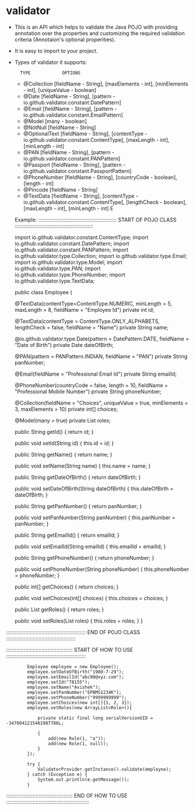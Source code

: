 # validator

- This is an API which helps to validate the Java POJO with providing annotation over the properties and customizing the
required validation criteria (Annotaion's optional properities).

- It is easy to import to your project.

- Types of validator it supports:
	
		TYPE			OPTIONS  
  * @Collection	[fieldName - String], [maxElements - int], [minElements - int], [uniqueValue - boolean]
  * @Date			[fieldName - String], [pattern - io.github.validator.constant.DatePattern]
  * @Email			[fieldName - String], [pattern - io.github.validator.constant.EmailPattern]
  * @Model			[many - boolean]
  * @NotNull		[fieldName - String]
  * @OptionalText	[fieldName - String], [contentType - io.github.validator.constant.ContentType], [maxLength - int], [minLength - int]
  * @PAN			[fieldName - String], [pattern - io.github.validator.constant.PANPattern]
  * @Passport		[fieldName - String], [pattern - io.github.validator.constant.PassportPattern]
  * @PhoneNumber	[fieldName - String], [countryCode - boolean], [length - int]
  * @Pincode		[fieldName - String]
  * @TextData		[fieldName - String], [contentType - io.github.validator.constant.ContentType], [lengthCheck - boolean], [maxLength - int], [minLength - int]
  E
  
  Example:
::::::::::::::::::::::::::::::::::::::::::::::::::::: START OF POJO CLASS :::::::::::::::::::::::::::::::::::::::::::::::::::::

	import io.github.validator.constant.ContentType;
	import io.github.validator.constant.DatePattern;
	import io.github.validator.constant.PANPattern;
	import io.github.validator.type.Collection;
	import io.github.validator.type.Email;
	import io.github.validator.type.Model;
	import io.github.validator.type.PAN;
	import io.github.validator.type.PhoneNumber;
	import io.github.validator.type.TextData;

	public class Employee {

	@TextData(contentType=ContentType.NUMERIC, minLength = 5, maxLength = 8, fieldName = "Employee Id")
	private int id;
	
	@TextData(contentType = ContentType.ONLY_ALPHABETS, lengthCheck = false, fieldName = "Name")
	private String name;
	
	@io.github.validator.type.Date(pattern = DatePattern.DATE, fieldName = "Date of Birth")
	private Date dateOfBirth;
	
	@PAN(pattern = PANPattern.INDIAN, fieldName = "PAN")
	private String panNumber;
	
	@Email(fieldName = "Professional Email Id")
	private String emailId;
	
	@PhoneNumber(countryCode = false, length = 10, fieldName = "Professional Mobile Number")
	private String phoneNumber;
	
	@Collection(fieldName = "Choices", uniqueValue = true, minElements = 3, maxElements = 10)
	private int[] choices;
	
	@Model(many = true)
	private List<Role> roles;

	public String getId() {
		return id;
	}

	public void setId(String id) {
		this.id = id;
	}

	public String getName() {
		return name;
	}

	public void setName(String name) {
		this.name = name;
	}

	public String getDateOfBirth() {
		return dateOfBirth;
	}

	public void setDateOfBirth(String dateOfBirth) {
		this.dateOfBirth = dateOfBirth;
	}

	public String getPanNumber() {
		return panNumber;
	}

	public void setPanNumber(String panNumber) {
		this.panNumber = panNumber;
	}

	public String getEmailId() {
		return emailId;
	}

	public void setEmailId(String emailId) {
		this.emailId = emailId;
	}

	public String getPhoneNumber() {
		return phoneNumber;
	}

	public void setPhoneNumber(String phoneNumber) {
		this.phoneNumber = phoneNumber;
	}
	
	public int[] getChoices() {
		return choices;
	}

	public void setChoices(int[] choices) {
		this.choices = choices;
	}
	
	public List<Role> getRoles() {
		return roles;
	}

	public void setRoles(List<Role> roles) {
		this.roles = roles;
	}
}

:::::::::::::::::::::::::::::::::::::::::::::::::::::: END OF POJO CLASS :::::::::::::::::::::::::::::::::::::::::::::::

::::::::::::::::::::::::::::::::::::::::::::: START OF HOW TO USE ::::::::::::::::::::::::::::::::::::::::::::::::::::::
			
			Employee employee = new Employee();
			employee.setDateOfBirth("1980-7-29");
			employee.setEmailId("abc90@xyz.com");
			employee.setId("78155");
			employee.setName("Avishek");
			employee.setPanNumber("EPBMS1234K");
			employee.setPhoneNumber("9999999999");
			employee.setChoices(new int[]{1, 2, 3});
			employee.setRoles(new ArrayList<Role>(){

				private static final long serialVersionUID = -3476041215461987786L;
	
				{
					add(new Role(1, "a"));
					add(new Role(1, null));
				}
			});
			
			try {
				ValidatorProvider.getInstance().validate(employee);
			} catch (Exception e) {
				System.out.println(e.getMessage());
			}
			
::::::::::::::::::::::::::::::::::::::::::::: END OF HOW TO USE ::::::::::::::::::::::::::::::::::::::::::::::::::::::::
